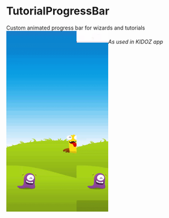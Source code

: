 # TutorialProgressBar
Custom animated progress bar for wizards and tutorials
<img src="https://github.com/RonyBrosh/TutorialProgressBar/blob/master/Graphics/kidoz_demo.gif" width="270" height="480" align="left"/>

###### As used in KIDOZ app

